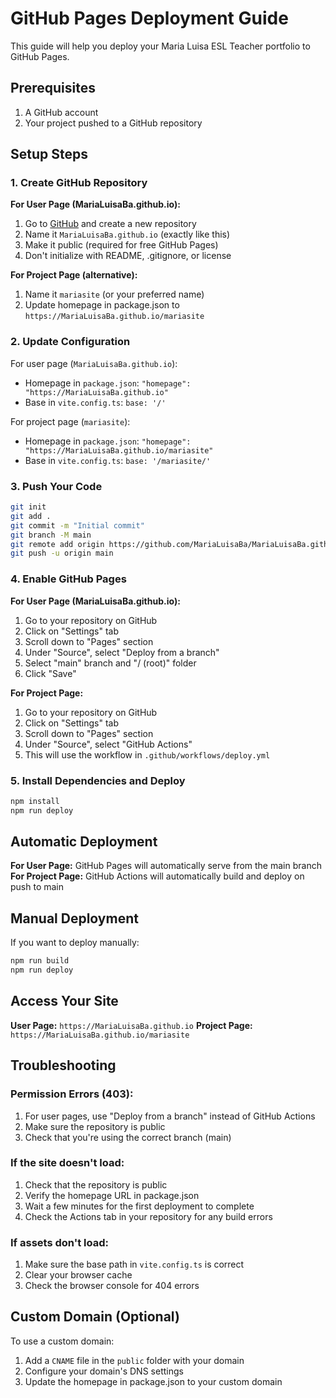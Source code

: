 # GitHub Pages Deployment Guide

This guide will help you deploy your Maria Luisa ESL Teacher portfolio to GitHub Pages.

## Prerequisites

1. A GitHub account
2. Your project pushed to a GitHub repository

## Setup Steps

### 1. Create GitHub Repository

**For User Page (MariaLuisaBa.github.io):**
1. Go to [GitHub](https://github.com) and create a new repository
2. Name it `MariaLuisaBa.github.io` (exactly like this)
3. Make it public (required for free GitHub Pages)
4. Don't initialize with README, .gitignore, or license

**For Project Page (alternative):**
1. Name it `mariasite` (or your preferred name)
2. Update homepage in package.json to `https://MariaLuisaBa.github.io/mariasite`

### 2. Update Configuration

For user page (`MariaLuisaBa.github.io`):
- Homepage in `package.json`: `"homepage": "https://MariaLuisaBa.github.io"`
- Base in `vite.config.ts`: `base: '/'`

For project page (`mariasite`):
- Homepage in `package.json`: `"homepage": "https://MariaLuisaBa.github.io/mariasite"`
- Base in `vite.config.ts`: `base: '/mariasite/'`

### 3. Push Your Code

```bash
git init
git add .
git commit -m "Initial commit"
git branch -M main
git remote add origin https://github.com/MariaLuisaBa/MariaLuisaBa.github.io.git
git push -u origin main
```

### 4. Enable GitHub Pages

**For User Page (MariaLuisaBa.github.io):**
1. Go to your repository on GitHub
2. Click on "Settings" tab
3. Scroll down to "Pages" section
4. Under "Source", select "Deploy from a branch"
5. Select "main" branch and "/ (root)" folder
6. Click "Save"

**For Project Page:**
1. Go to your repository on GitHub
2. Click on "Settings" tab
3. Scroll down to "Pages" section
4. Under "Source", select "GitHub Actions"
5. This will use the workflow in `.github/workflows/deploy.yml`

### 5. Install Dependencies and Deploy

```bash
npm install
npm run deploy
```

## Automatic Deployment

**For User Page:** GitHub Pages will automatically serve from the main branch
**For Project Page:** GitHub Actions will automatically build and deploy on push to main

## Manual Deployment

If you want to deploy manually:

```bash
npm run build
npm run deploy
```

## Access Your Site

**User Page:** `https://MariaLuisaBa.github.io`
**Project Page:** `https://MariaLuisaBa.github.io/mariasite`

## Troubleshooting

### Permission Errors (403):
1. For user pages, use "Deploy from a branch" instead of GitHub Actions
2. Make sure the repository is public
3. Check that you're using the correct branch (main)

### If the site doesn't load:
1. Check that the repository is public
2. Verify the homepage URL in package.json
3. Wait a few minutes for the first deployment to complete
4. Check the Actions tab in your repository for any build errors

### If assets don't load:
1. Make sure the base path in `vite.config.ts` is correct
2. Clear your browser cache
3. Check the browser console for 404 errors

## Custom Domain (Optional)

To use a custom domain:
1. Add a `CNAME` file in the `public` folder with your domain
2. Configure your domain's DNS settings
3. Update the homepage in package.json to your custom domain 
